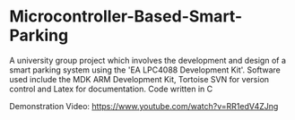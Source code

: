 # Microcontroller-Based-Smart-Parking
A university group project which involves the development and design of a smart parking system using the 'EA LPC4088 Development Kit'.  Software used include the MDK ARM Development Kit, Tortoise SVN for version control and Latex for documentation. Code written in C 

Demonstration Video: https://www.youtube.com/watch?v=RR1edV4ZJng

